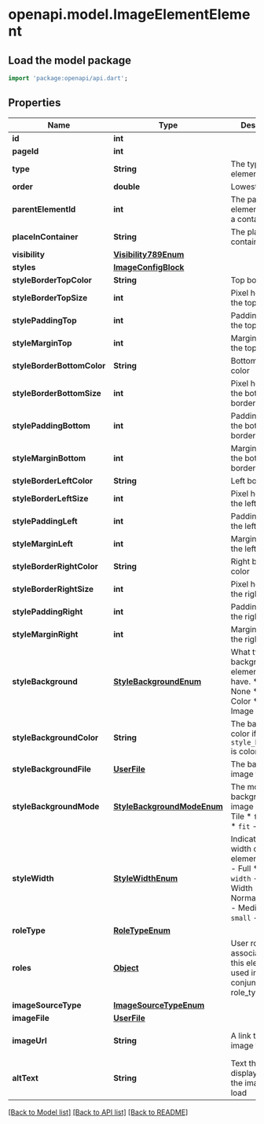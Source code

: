# openapi.model.ImageElementElement

## Load the model package
```dart
import 'package:openapi/api.dart';
```

## Properties
Name | Type | Description | Notes
------------ | ------------- | ------------- | -------------
**id** | **int** |  | [readonly] 
**pageId** | **int** |  | [readonly] 
**type** | **String** | The type of the element. | [readonly] 
**order** | **double** | Lowest first. | [readonly] 
**parentElementId** | **int** | The parent element, if inside a container. | [readonly] 
**placeInContainer** | **String** | The place in the container. | [optional] 
**visibility** | [**Visibility789Enum**](Visibility789Enum.md) |  | [optional] 
**styles** | [**ImageConfigBlock**](ImageConfigBlock.md) |  | [optional] 
**styleBorderTopColor** | **String** | Top border color. | [optional] 
**styleBorderTopSize** | **int** | Pixel height of the top border. | [optional] 
**stylePaddingTop** | **int** | Padding size of the top border. | [optional] 
**styleMarginTop** | **int** | Margin size of the top border. | [optional] 
**styleBorderBottomColor** | **String** | Bottom border color | [optional] 
**styleBorderBottomSize** | **int** | Pixel height of the bottom border. | [optional] 
**stylePaddingBottom** | **int** | Padding size of the bottom border. | [optional] 
**styleMarginBottom** | **int** | Margin size of the bottom border. | [optional] 
**styleBorderLeftColor** | **String** | Left border color | [optional] 
**styleBorderLeftSize** | **int** | Pixel height of the left border. | [optional] 
**stylePaddingLeft** | **int** | Padding size of the left border. | [optional] 
**styleMarginLeft** | **int** | Margin size of the left border. | [optional] 
**styleBorderRightColor** | **String** | Right border color | [optional] 
**styleBorderRightSize** | **int** | Pixel height of the right border. | [optional] 
**stylePaddingRight** | **int** | Padding size of the right border. | [optional] 
**styleMarginRight** | **int** | Margin size of the right border. | [optional] 
**styleBackground** | [**StyleBackgroundEnum**](StyleBackgroundEnum.md) | What type of background the element should have.  * `none` - None * `color` - Color * `image` - Image | [optional] 
**styleBackgroundColor** | **String** | The background color if `style_background` is color. | [optional] 
**styleBackgroundFile** | [**UserFile**](UserFile.md) | The background image file | [optional] 
**styleBackgroundMode** | [**StyleBackgroundModeEnum**](StyleBackgroundModeEnum.md) | The mode of the background image  * `tile` - Tile * `fill` - Fill * `fit` - Fit | [optional] 
**styleWidth** | [**StyleWidthEnum**](StyleWidthEnum.md) | Indicates the width of the element.  * `full` - Full * `full-width` - Full Width * `normal` - Normal * `medium` - Medium * `small` - Small | [optional] 
**roleType** | [**RoleTypeEnum**](RoleTypeEnum.md) |  | [optional] 
**roles** | [**Object**](.md) | User roles associated with this element, used in conjunction with role_type. | [optional] 
**imageSourceType** | [**ImageSourceTypeEnum**](ImageSourceTypeEnum.md) |  | [optional] 
**imageFile** | [**UserFile**](UserFile.md) |  | [optional] 
**imageUrl** | **String** | A link to the image file | [optional] [default to '']
**altText** | **String** | Text that is displayed when the image can't load | [optional] [default to '']

[[Back to Model list]](../README.md#documentation-for-models) [[Back to API list]](../README.md#documentation-for-api-endpoints) [[Back to README]](../README.md)


